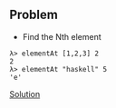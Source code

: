 ## Problem
- Find the Nth element

```shell
λ> elementAt [1,2,3] 2
2
λ> elementAt "haskell" 5
'e'
```

[Solution](./main.hs)
